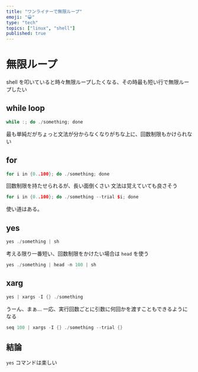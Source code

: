 ```yaml
---
title: "ワンライナーで無限ループ"
emoji: "😀"
type: "tech"
topics: ["linux", "shell"]
published: true
---
```


# 無限ループ

shell を叩いていると時々無限ループしたくなる、その時最も短い行で無限ループしたい

## while loop

```cpp
while :; do ./something; done
```

最も単純だがちょっと文法が分からなくなりがちな上に、回数制限もかけられない

## for

```cpp
for i in {0..100}; do ./something; done
```

回数制限を持たせられるが、長い面倒くさい
文法は覚えていても良さそう

```cpp
for i in {0..100}; do ./something --trial $i; done
```

使い道はある。

## yes

```cpp
yes ./something | sh
```

考える限り一番短い、回数制限をかけたい場合は `head` を使う

```cpp
yes ./something | head -n 100 | sh
```

## xarg

```cpp
yes | xargs -I {} ./something
```

うーん、まぁ…
一応、実行回数ごとに引数に何回かを渡すこともできるようになる

```cpp
seq 100 | xargs -I {} ./something --trial {}
```

## 結論

`yes` コマンドは楽しい